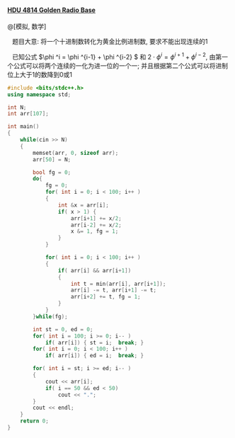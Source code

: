 #### [HDU 4814 Golden Radio Base](http://acm.hdu.edu.cn/showproblem.php?pid=4814)

@[模拟, 数学]

&ensp; 题目大意: 将一个十进制数转化为黄金比例进制数, 要求不能出现连续的1

&ensp; 已知公式 $\phi ^i = \phi ^{i-1} + \phi ^{i-2} $ 和 $2 \cdot \phi ^{i}  = \phi ^{i+1} + \phi ^{i-2}$, 由第一个公式可以将两个连续的一化为进一位的一个一; 并且根据第二个公式可以将进制位上大于1的数降到0或1


```cpp
#include <bits/stdc++.h>
using namespace std;

int N;
int arr[107];

int main()
{
	while(cin >> N)
	{
		memset(arr, 0, sizeof arr);
		arr[50] = N;

		bool fg = 0;
		do{
			fg = 0;
			for( int i = 0; i < 100; i++ )
			{
				int &x = arr[i];
				if( x > 1) {
					arr[i+1] += x/2;
					arr[i-2] += x/2;
					x &= 1, fg = 1;
				}
			}

			for( int i = 0; i < 100; i++ )
			{
				if( arr[i] && arr[i+1])
				{
					int t = min(arr[i], arr[i+1]);
					arr[i] -= t, arr[i+1] -= t;
					arr[i+2] += t, fg = 1;
				}
			}
		}while(fg);

		int st = 0, ed = 0;
		for( int i = 100; i >= 0; i-- )
			if( arr[i]) { st = i;  break; }
		for( int i = 0; i < 100; i++ )
			if( arr[i]) { ed = i;  break; }

		for( int i = st; i >= ed; i-- )
		{
			cout << arr[i];
			if( i == 50 && ed < 50)
				cout << ".";
		}
		cout << endl;
	}
	return 0;
}
```